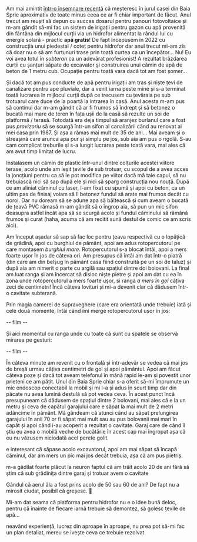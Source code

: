 Am mai amintit [într-o însemnare recentă](https://www.rusiczki.net/2023/06/05/noul-numar-de-casa/) că meșteresc în jurul casei din Baia Sprie aproximativ de toate minus ceea ce ar fi chiar important de făcut. Anul trecut am reușit să depun cu succes dosarul pentru panouri fotovoltaice și m-am gândit să-mi fac un sistem de irigații pentru gazon cu apă provenită din fântâna din mijlocul curții via un hidrofor alimentat la rândul lui cu energie solară - practic **apă gratis**! De fapt începusem în 2022 cu construcția unui piedestal / coteț pentru hidrofor dar anul trecut mi-am zis că doar nu o să am furtunuri trase prin toată curtea ca un începător... Nu! Eu voi avea totul în *subteran* ca un adevărat profesionist! A rezultat brăzdarea curții cu șanțuri săpate de excavator și construirea unui cămin de apă de beton de 1 metru cub. Ocupație pentru toată vara dacă tot am fost șomer...

Și dacă tot am pus conducte de apă pentru irigații am tras și niște țevi de canalizare pentru ape pluviale, dar a venit iarna peste mine și s-a terminat toată lucrarea în mijlocul curții după ce trecusem cu țevăraia pe sub trotuarul care duce de la poartă la intrarea în casă. Anul acesta m-am pus să continui dar m-am gândit că ar fi frumos să îndrept și să betonez o bucată mai mare de teren în fața ușii de la casă să rezulte un soi de platformă / terasă. Totodată era deja timpul să aranjez burlanul care a fost pus *provizoriu* să se scurgă într-un sifon al canalizării când au renovat ai mei casa prin 1987. Și așa a rămas mai mult de 35 de ani... Mai aveam și o streașină care arunca apa pur și simplu pe jos, sub aia am pus o rigolă. S-au cam complicat treburile și s-a lungit lucrarea peste toată vara, mai ales că am avut timp limitat de lucru.

Instalasem un cămin de plastic într-unul dintre colțurile acestei viitore terase, acolo unde am ieșit țevile de sub trotuar, cu scopul de a avea acces la joncțiuni pentru ca să le pot modifica pe viitor dacă mă taie capul, să nu trebuiască nici să sap după ele și nici să sparg construcția nou nouță. După ce am aliniat căminul cu laser, l-am fixat cu spumă și apoi cu beton, ca un ultim pas de finisaj voiam să îi betonez fundul să arate mai frumos decât cu noroi. Dar nu doream să se adune apa să băltească și cum aveam o bucată de țeavă PVC rămasă m-am gândit să o îngrop aia, să pun un mic sifon deasupra astfel încât apa să se scurgă acolo și fundul căminului să rămână frumos și curat (haha, acuma că am recitit sună destul de comic ce am scris aici).

Am început așadar să sap să fac loc pentru țeava respectivă cu o lopățică de grădină, apoi cu burghiul de pământ, apoi am adus rotopercutorul pe care montasem *burghiul mare*. Rotopercutorul s-a blocat întâi, apoi a mers foarte ușor în jos de câteva ori. Am presupus că întâi am dat într-o piatră (din care am din belșug în pământ casa fiind construită pe un soi de taluz) și după aia am nimerit o parte cu argilă sau spațiul dintre doi bolovani. La final am luat ranga și am încercat să disloc niște pietre și apoi am dat cu ea în zona unde rotopercutorul a mers foarte ușor, si ranga *a mers în gol* câțiva zeci de centimetri! Încă câteva lovituri și mi-a devenit clar că dădusem într-o cavitate subterană.

Prin magia camerei de supraveghere (care era orientată unde trebuie) iată și cele două momente, întâi când îmi merge rotopercutorul ușor în jos:

-- film --

Și aici momentul cu ranga unde cu toate că sunt cu spatele se observă mirarea pe gesturi:

-- film --

În câteva minute am revenit cu o frontală și într-adevăr se vedea că mai jos de breșă urmau câțiva centimetri de gol și apoi pământul. Apoi am făcut câteva poze și dacă tot aveam telefonul în mână rapid le-am și povestit unor prieteni ce am pățit. Unul din Baia Sprie chiar s-a oferit să-mi împrumute un mic endoscop conectabil la mobil și mi l-a și adus în scurt timp dar din păcate nu avea lumină destulă să pot vedea ceva. În acest punct încă presupuneam că dădusem de spațiul dintre 2 bolovani, mai ales că e la un metru și ceva de capătul garajului care e săpat la mai mult de 2 metri adâncime în pământ. Mă gândeam că atunci când au săpat prelungirea garajului în anii 70 or fi săpat mai mult sau au pus bolovanii mai mari în capăt și apoi când i-au acoperit a rezultat o cavitate. Garaj care de când îl știu eu avea o mobilă veche de bucătărie în acest cap mai îngropat așa că eu nu văzusem niciodată acel perete golit.

e interesant că săpase acolo excavatorul, apoi am mai săpat să încapă căminul, dar am mers un pic mai jos decât trebuia, așa că am pus pietriș. 

m-a gâdilat foarte plăcut la neuron faptul că am trăit acolo 20 de ani fără să știm că sub grădinița dintre garaj și trotuar avem o cavitate

Gândul că aerul ăla a fost prins acolo de 50 sau 60 de ani? De fapt nu a mirosit ciudat, posibil că greșesc. 🙂

Mi-am dat seama că platforma pentru hidrofor nu e o idee bună deloc, pentru că înainte de fiecare iarnă trebuie să demontez, să golesc țevile de apă...

neavând experiență, lucrez din aproape în aproape, nu prea pot să-mi fac un plan detaliat, mereu se ivește ceva ce trebuie rezolvat
